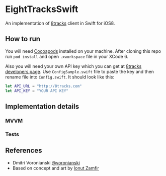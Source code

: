 # EightTracksSwift

An implementation of [8tracks](http://8tracks.com/) client in Swift for iOS8.

## How to run

You will need [Cocoapods](http://cocoapods.org/) installed on your machine. After cloning this repo run ``pod install`` and open ``.xworkspace`` file in your XCode 6.

Also you will need your own API key which you can get at [8tracks developers page](http://8tracks.com/developers). Use ``ConfigSample.swift`` file to paste the key and then rename file into ``Config.swift``. It should look like this:

```Swift
let API_URL = "http://8tracks.com"
let API_KEY = "YOUR API KEY"
```

## Implementation details

### MVVM

### Tests

## References

- Dmitri Voronianski [@voronianski](https://twitter.com/voronianski)
- Based on concept and art by [Ionut Zamfir](https://dribbble.com/shots/1578766-Choose-songs)
